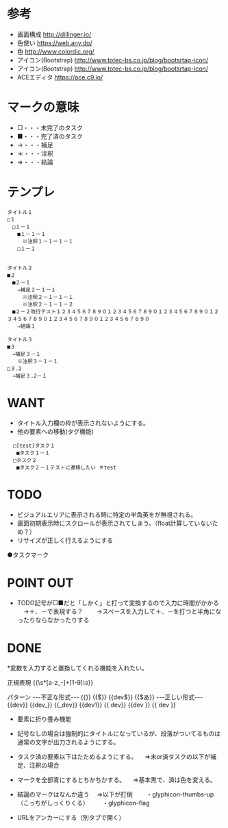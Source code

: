 # 参考

* 画面構成
http://dillinger.io/
* 色使い
https://web.any.do/
* 色
http://www.colordic.org/
* アイコン(Bootstrap)
http://www.totec-bs.co.jp/blog/bootsrtap-icon/
* アイコン(Bootstrap)
http://www.totec-bs.co.jp/blog/bootsrtap-icon/
* ACEエディタ
https://ace.c9.io/

# マークの意味
* □・・・未完了のタスク
* ■・・・完了済のタスク
* →・・・補足
* ＊・・・注釈
* ⇒・・・結論

# テンプレ
```
タイトル１
□１
　□１－１
　　■１－１ー１
　　　※注釈１－１ー１－１
　　□１－１


タイトル２
■２
　■２ー１
　　→補足２－１－１
　　　※注釈２－１－１－１
　　　※注釈２－１－１－２
　■２－２改行テスト１２３４５６７８９０１２３４５６７８９０１２３４５６７８９０１２３４５６７８９０１２３４５６７８９０１２３４５６７８９０
　　⇒結論１

タイトル３
■３
　→補足３－１
　　※注釈３－１－１
□３.2
　→補足３.2－１
```

# WANT
* タイトル入力欄の枠が表示されないようにする。
* 他の要素への移動(タグ機能)
```
  □[test]タスク１
   ■タスク１－１
  □タスク２
   ■タスク２－１テストに遷移したい ＃test

```
# TODO
* ビジュアルエリアに表示される時に特定の半角英をが無視される。
* 画面初期表示時にスクロールが表示されてしまう。（float計算していないため？）
* リサイズが正しく行えるようにする

●タスクマーク

# POINT OUT
* TODO記号が□■だと「しかく」と打って変換するので入力に時間がかかる
　→＋、－で表現する？
　　→スペースを入力して＋、－を打つと半角になったりならなかったりする

# DONE
*変数を入力すると置換してくれる機能を入れたい。

正規表現
{{\s*[a-z_-]+[1-9]*\s*}}

パターン
---不正な形式---
{{}}
{{$}}
{{dev$}}
{{$あ}}
---正しい形式---
{{dev}}
{{dev_}}
{{_dev}}
{{dev1}}
{{ dev}}
{{dev }}
{{ dev }}

* 要素に折り畳み機能

* 記号なしの場合は強制的にタイトルになっているが、段落がついてるものは通常の文字が出力されるようにする。

* タスク済の要素以下はたためるようにする。
　⇒未or済タスクの以下が補足、注釈の場合

* マークを全部青にするとちかちかする。
　⇒基本黒で、済は色を変える。

* 結論のマークはなんか違う
　⇒以下が打倒
　　・glyphicon-thumbs-up（こっちがしっくりくる）
　　・glyphicon-flag

* URLをアンカーにする（別タブで開く）
